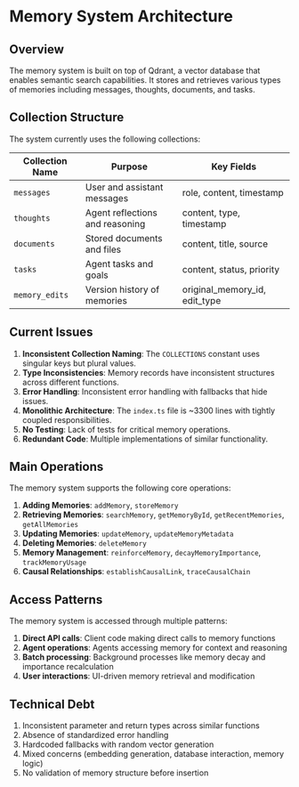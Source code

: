 # Memory System Architecture

## Overview

The memory system is built on top of Qdrant, a vector database that enables semantic search capabilities. It stores and retrieves various types of memories including messages, thoughts, documents, and tasks.

## Collection Structure

The system currently uses the following collections:

| Collection Name | Purpose | Key Fields |
|-----------------|---------|------------|
| `messages` | User and assistant messages | role, content, timestamp |
| `thoughts` | Agent reflections and reasoning | content, type, timestamp |
| `documents` | Stored documents and files | content, title, source |
| `tasks` | Agent tasks and goals | content, status, priority |
| `memory_edits` | Version history of memories | original_memory_id, edit_type |

## Current Issues

1. **Inconsistent Collection Naming**: The `COLLECTIONS` constant uses singular keys but plural values.
2. **Type Inconsistencies**: Memory records have inconsistent structures across different functions.
3. **Error Handling**: Inconsistent error handling with fallbacks that hide issues.
4. **Monolithic Architecture**: The `index.ts` file is ~3300 lines with tightly coupled responsibilities.
5. **No Testing**: Lack of tests for critical memory operations.
6. **Redundant Code**: Multiple implementations of similar functionality.

## Main Operations

The memory system supports the following core operations:

1. **Adding Memories**: `addMemory`, `storeMemory`
2. **Retrieving Memories**: `searchMemory`, `getMemoryById`, `getRecentMemories`, `getAllMemories`
3. **Updating Memories**: `updateMemory`, `updateMemoryMetadata`
4. **Deleting Memories**: `deleteMemory`
5. **Memory Management**: `reinforceMemory`, `decayMemoryImportance`, `trackMemoryUsage`
6. **Causal Relationships**: `establishCausalLink`, `traceCausalChain`

## Access Patterns

The memory system is accessed through multiple patterns:

1. **Direct API calls**: Client code making direct calls to memory functions
2. **Agent operations**: Agents accessing memory for context and reasoning
3. **Batch processing**: Background processes like memory decay and importance recalculation
4. **User interactions**: UI-driven memory retrieval and modification

## Technical Debt

1. Inconsistent parameter and return types across similar functions
2. Absence of standardized error handling
3. Hardcoded fallbacks with random vector generation
4. Mixed concerns (embedding generation, database interaction, memory logic)
5. No validation of memory structure before insertion 